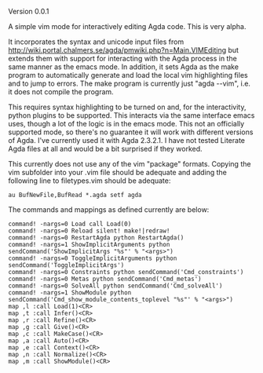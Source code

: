 Version 0.0.1

A simple vim mode for interactively editing Agda code.  This is very alpha.

It incorporates the syntax and unicode input files from <http://wiki.portal.chalmers.se/agda/pmwiki.php?n=Main.VIMEditing>
but extends them with support for interacting with the Agda process in the same manner as the emacs mode.  In addition,
it sets Agda as the make program to automatically generate and load the local vim highlighting files and to jump
to errors.  The make program is currently just "agda --vim", i.e. it does not compile the program.

This requires syntax highlighting to be turned on and, for the interactivity, python plugins to be supported.  This
interacts via the same interface emacs uses, though a lot of the logic is in the emacs mode.  This not an officially
supported mode, so there's no guarantee it will work with different versions of Agda.  I've currently used it with
Agda 2.3.2.1.  I have not tested Literate Agda files at all and would be a bit surprised if they worked.

This currently does not use any of the vim "package" formats.  Copying the vim subfolder into your .vim file
should be adequate and adding the following line to filetypes.vim should be adequate:

    au BufNewFile,BufRead *.agda setf agda

The commands and mappings as defined currently are below:

    command! -nargs=0 Load call Load(0)
    command! -nargs=0 Reload silent! make!|redraw!
    command! -nargs=0 RestartAgda python RestartAgda()
    command! -nargs=1 ShowImplicitArguments python sendCommand('ShowImplicitArgs "%s"' % "<args>")
    command! -nargs=0 ToggleImplicitArguments python sendCommand('ToggleImplicitArgs')
    command! -nargs=0 Constraints python sendCommand('Cmd_constraints')
    command! -nargs=0 Metas python sendCommand('Cmd_metas')
    command! -nargs=0 SolveAll python sendCommand('Cmd_solveAll')
    command! -nargs=1 ShowModule python sendCommand('Cmd_show_module_contents_toplevel "%s"' % "<args>")
    map ,l :call Load(1)<CR>
    map ,t :call Infer()<CR>
    map ,r :call Refine()<CR>
    map ,g :call Give()<CR>
    map ,c :call MakeCase()<CR>
    map ,a :call Auto()<CR>
    map ,e :call Context()<CR>
    map ,n :call Normalize()<CR>
    map ,m :call ShowModule()<CR>
